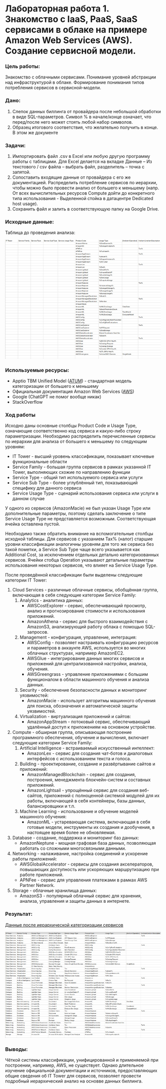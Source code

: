 # Лабораторная работа 1. Знакомство с IaaS, PaaS, SaaS сервисами в облаке на примере Amazon Web Services (AWS). Создание сервисной модели.

### Цель работы:
Знакомство с облачными сервисами. Понимание уровней абстракции над инфраструктурой в облаке. Формирование понимания типов потребления сервисов в сервисной-модели. 

### Дано: 
1. Слепок данных биллинга от провайдера после небольшой обработки в виде SQL-параметров. Символ % в начале/конце означает, что перед/после него может стоять любой набор символов.
2. Образец итогового соответствия, что желательно получить в конце. В этом же документе  

### Задачи:
1. Импортировать файл .csv в Excel или любую другую программу работы с таблицами. Для Excel делается на вкладке Данные – Из текстового / csv файла – выбрать файл, разделитель – точка с запятой.
2. Сопоставить входящие данные от провайдера с его же документацией. Распределить потребление сервисов по иерархии, чтобы можно было провести анализ от большего к меньшему (напр. От всех вычислительных ресурсов Compute дойти до конкретного типа использования - Выделенной стойка в датацентре Dedicated host usage).
3. Сохранить файл и залить в соответствующую папку на Google Drive.

### Исходные данные:
Таблица до проведения анализа:

![Исходная таблица](https://github.com/DanilRozhin/Clouds-DevOps/blob/main/Clouds%20-%20Lab%201/initial1.jpg)

### Используемые ресурсы:
- Apptio TBM Unified Model ([ATUM](https://www.apptio.com/)) - стандартная модель категоризации от большего к меньшему
- Официальная документация Amazon Web Services ([AWS](https://docs.aws.amazon.com/))
- Google (ChatGPT не помог вообще никак)
- StackOverflow

### Ход работы

Исходно даны основные столбцы Product Code и Usage Type, означающие соответственно код сервиса и какую-либо строку параметризации. Необходимо распределить перечисленные сервисы по иерархии для анализа от большего к меньшему по следующим уровням:
- IT Tower - высший уровень классификации, показывает ключевые функциональные области
- Service Family - большая группа сервисов в рамках указанной IT Tower, выполняющих схожие по направлению функции
- Service Type - общий тип используемого сервиса или услуги
- Service Sub Type - более углублённый тип, показывающий специфику для данного сервиса
- Service Usage Type - сценарий использования сервиса или услуги в данном случае

У одного из сервисов (AmazonMacie) не был указан Usage Type или дополнительные параметры, поэтому сделать заключение о типе Service Usage Type не представляется возможным. Соответствующая ячейка оставлена пустой.

Необходимо также обратить внимание на вспомогательные столбцы исходной таблицы. Для сервисов с указанием Tax% (налог) старшие уровни классификации аналогичны уровням для того же сервиса без такой пометки, а Service Sub Type чаще всего указывается как Additional Cost, за исключением отдельных детально категоризованных сервисов. Ячейки стобца Operation указывают детальные параметры использования некоторых сервисов, что влияет на Service Usage Type.

После проведённой классификации были выделены следующие категории IT Tower:
1. Cloud Services - различные облачные сервисы, обобщённая группа, включающая в себя следующие категории Service Family:
    1. Analytics - аналитика данных:
       - AWSCostExplorer - сервис, обеспечивающий просмотр, анализ и прогнозирование стоимости и использования приложений.
       - AmazonAthena - сервис для быстрого взаимодействия с AmazonS3, анализирующий работу облака с помощью SQL-запросов.
    2. Management - конфигурация, управление, интеграция:
       - AWSConfig - позволяет настраивать конфигурацию ресурсов и параметров в аккаунте AWS, используется во многих облачных структурах, например AmazonEC2.
       - AWSGlue - интегрирование данных многих сервисов и приложений для централизованной настройки, анализа, обучения.
       - AWSGreengrass - управление приложениями с большим функционалом в области машинного обучения и анализа данных.
    3. Security - обеспечение безопасности данных и мониторинг уязвимостей:
       - AmazonMacie - использует алгоритмы машинного обучения для поиска, обозначения и автоматической защиты уязвимостей.
    4. Virtualization - виртуализация приложений и сайтов:
       - AmazonAppStream - потоковый сервис, обеспечивающий удалённый доступ к приложениям на основном устройстве.
2. Compute - обширная группа, описывающая построение программного обеспечения, обучение и вычисления, включает следующие категории Service Family:
    1. Artificial Intelligence - встраиваемый искусственный интеллект:
       - AmazonLex - сервис для создания чат-ботов и диалоговых интерфейсов с использованием текста и голоса.
    2. Building - проектирование, создание и развёртывание сайтов и приложений:
       - AmazonManagedBlockchain - сервис для создания, построения, менеджмента блокчейн-систем и составных приложений.
       - AmazonLightsail - упрощённый сервис для создания веб-сайтов, приложений с полноценной системой модулей для их работы, включающей в себя контейнеры, базы данных, балансировщики и т.п.
    3. Machine Learning - использование и обучение моделей машинного обучения:
       - AmazonML - устаревающая система, включающая в себя готовые модели, инструменты их создания и дообучения, в настоящее время более не обновляемая.
3. Database - создание, поддержка и мониторинг баз данных:
   - AmazonNeptune - мощная графовая база данных, позволяющая работать со сложными многосвязными данными.
4. Networking - налаживание, настройка соединений и ускорение работы приложений:
   - AWSGlobalAccelerator - сервисы для создания акселераторов, повышающих доступность или ускоряющих маршрутизацию при работе приложений.
   - APNFee - сервис для управления платежами в рамках AWS Partner Network.
5. Storage - облачные хранилища данных:
   - AmazonS3 - популярный облачный сервис для хранения, анализа, управления и защиты данных в интернете.

### Результат:
[Данные после иерархической категоризации сервисов](https://docs.google.com/spreadsheets/d/1OciSo3spFajpkPfUuXQp2YEgqb4DIa1CzBEFdkr6a5I/edit?usp=sharing)

![Таблица](https://github.com/DanilRozhin/Clouds-DevOps/blob/main/Clouds%20-%20Lab%201/result1.jpg)

### Выводы:
Чёткой системы классификации, унифицированной и применяемой при построении, например, AWS, не существует. Однако длительное изучение официальной документации и источников, предоставляющих общие сведения об IT Tower для сервисов, позволяет провести подробный иерархический анализ на основве данных биллинга.
